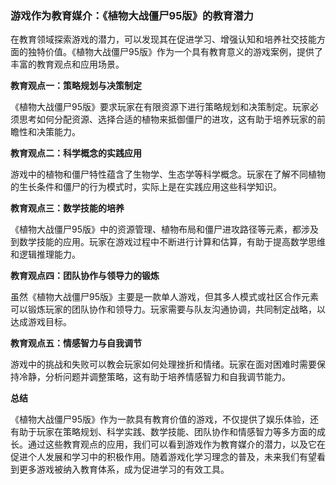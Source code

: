 ### 游戏作为教育媒介：《植物大战僵尸95版》的教育潜力

在教育领域探索游戏的潜力，可以发现其在促进学习、增强认知和培养社交技能方面的独特价值。《植物大战僵尸95版》作为一个具有教育意义的游戏案例，提供了丰富的教育观点和应用场景。

**教育观点一：策略规划与决策制定**

《植物大战僵尸95版》要求玩家在有限资源下进行策略规划和决策制定。玩家必须思考如何分配资源、选择合适的植物来抵御僵尸的进攻，这有助于培养玩家的前瞻性和决策能力。

**教育观点二：科学概念的实践应用**

游戏中的植物和僵尸特性蕴含了生物学、生态学等科学概念。玩家在了解不同植物的生长条件和僵尸的行为模式时，实际上是在实践应用这些科学知识。

**教育观点三：数学技能的培养**

《植物大战僵尸95版》中的资源管理、植物布局和僵尸进攻路径等元素，都涉及到数学技能的应用。玩家在游戏过程中不断进行计算和估算，有助于提高数学思维和逻辑推理能力。

**教育观点四：团队协作与领导力的锻炼**

虽然《植物大战僵尸95版》主要是一款单人游戏，但其多人模式或社区合作元素可以锻炼玩家的团队协作和领导力。玩家需要与队友沟通协调，共同制定战略，以达成游戏目标。

**教育观点五：情感智力与自我调节**

游戏中的挑战和失败可以教会玩家如何处理挫折和情绪。玩家在面对困难时需要保持冷静，分析问题并调整策略，这有助于培养情感智力和自我调节能力。

**总结**

《植物大战僵尸95版》作为一款具有教育价值的游戏，不仅提供了娱乐体验，还有助于玩家在策略规划、科学实践、数学技能、团队协作和情感智力等多方面的成长。通过这些教育观点的应用，我们可以看到游戏作为教育媒介的潜力，以及它在促进个人发展和学习中的积极作用。随着游戏化学习理念的普及，未来我们有望看到更多游戏被纳入教育体系，成为促进学习的有效工具。